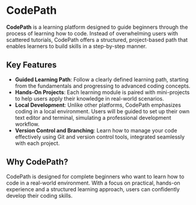# CodePath

**CodePath** is a learning platform designed to guide beginners through the process of learning how to code. Instead of overwhelming users with scattered tutorials, CodePath offers a structured, project-based path that enables learners to build skills in a step-by-step manner.

## Key Features

- **Guided Learning Path**: Follow a clearly defined learning path, starting from the fundamentals and progressing to advanced coding concepts.
- **Hands-On Projects**: Each learning module is paired with mini-projects to help users apply their knowledge in real-world scenarios.
- **Local Development**: Unlike other platforms, CodePath emphasizes coding in a local environment. Users will be guided to set up their own text editor and terminal, simulating a professional development workflow.
- **Version Control and Branching**: Learn how to manage your code effectively using Git and version control tools, integrated seamlessly with each project.

## Why CodePath?

CodePath is designed for complete beginners who want to learn how to code in a real-world environment. With a focus on practical, hands-on experience and a structured learning approach, users can confidently develop their coding skills.
